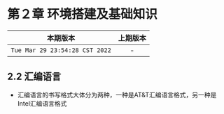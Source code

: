 
# 第２章 环境搭建及基础知识

|本期版本|上期版本
|:---:|:---:|
`Tue Mar 29 23:54:28 CST 2022` | -

## 2.2 汇编语言

* 汇编语言的书写格式大体分为两种，一种是AT&T汇编语言格式，另一种是Intel汇编语言格式